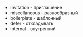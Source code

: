 - invitation - приглашение
- miscellaneous - разнообразный
- boilerplate - шаблонный
- defer - откладывать
- internal - внутренний 
